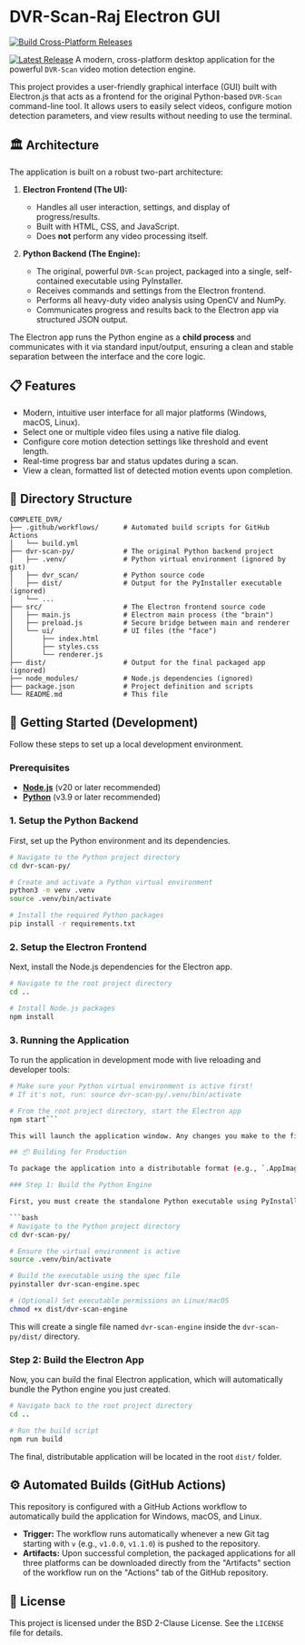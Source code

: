 # DVR-Scan-Raj Electron GUI

[![Build Cross-Platform Releases](https://github.com/CodeCraftsmanRaj/DVR-Electron/actions/workflows/build.yml/badge.svg)](https://github.com/CodeCraftsmanRaj/DVR-Electron/actions/workflows/build.yml)

[![Latest Release](https://img.shields.io/github/v/release/CodeCraftsmanRaj/DVR-Electron?include_prereleases)](https://github.com/CodeCraftsmanRaj/DVR-Electron/releases/latest)
A modern, cross-platform desktop application for the powerful `DVR-Scan` video motion detection engine.

This project provides a user-friendly graphical interface (GUI) built with Electron.js that acts as a frontend for the original Python-based `DVR-Scan` command-line tool. It allows users to easily select videos, configure motion detection parameters, and view results without needing to use the terminal.

## 🏛️ Architecture

The application is built on a robust two-part architecture:

1.  **Electron Frontend (The UI):**

    - Handles all user interaction, settings, and display of progress/results.
    - Built with HTML, CSS, and JavaScript.
    - Does **not** perform any video processing itself.

2.  **Python Backend (The Engine):**
    - The original, powerful `DVR-Scan` project, packaged into a single, self-contained executable using PyInstaller.
    - Receives commands and settings from the Electron frontend.
    - Performs all heavy-duty video analysis using OpenCV and NumPy.
    - Communicates progress and results back to the Electron app via structured JSON output.

The Electron app runs the Python engine as a **child process** and communicates with it via standard input/output, ensuring a clean and stable separation between the interface and the core logic.

## 📋 Features

- Modern, intuitive user interface for all major platforms (Windows, macOS, Linux).
- Select one or multiple video files using a native file dialog.
- Configure core motion detection settings like threshold and event length.
- Real-time progress bar and status updates during a scan.
- View a clean, formatted list of detected motion events upon completion.

## 📂 Directory Structure

```
COMPLETE_DVR/
├── .github/workflows/      # Automated build scripts for GitHub Actions
│   └── build.yml
├── dvr-scan-py/            # The original Python backend project
│   ├── .venv/              # Python virtual environment (ignored by git)
│   ├── dvr_scan/           # Python source code
│   ├── dist/               # Output for the PyInstaller executable (ignored)
│   └── ...
├── src/                    # The Electron frontend source code
│   ├── main.js             # Electron main process (the "brain")
│   ├── preload.js          # Secure bridge between main and renderer
│   └── ui/                 # UI files (the "face")
│       ├── index.html
│       ├── styles.css
│       └── renderer.js
├── dist/                   # Output for the final packaged app (ignored)
├── node_modules/           # Node.js dependencies (ignored)
├── package.json            # Project definition and scripts
└── README.md               # This file
```

## 🚀 Getting Started (Development)

Follow these steps to set up a local development environment.

### Prerequisites

- [**Node.js**](https://nodejs.org/) (v20 or later recommended)
- [**Python**](https://www.python.org/downloads/) (v3.9 or later recommended)

### 1. Setup the Python Backend

First, set up the Python environment and its dependencies.

```bash
# Navigate to the Python project directory
cd dvr-scan-py/

# Create and activate a Python virtual environment
python3 -m venv .venv
source .venv/bin/activate

# Install the required Python packages
pip install -r requirements.txt
```

### 2. Setup the Electron Frontend

Next, install the Node.js dependencies for the Electron app.

```bash
# Navigate to the root project directory
cd ..

# Install Node.js packages
npm install
```

### 3. Running the Application

To run the application in development mode with live reloading and developer tools:

````bash
# Make sure your Python virtual environment is active first!
# If it's not, run: source dvr-scan-py/.venv/bin/activate

# From the root project directory, start the Electron app
npm start```

This will launch the application window. Any changes you make to the files in `src/` will be reflected when you reload the app (`Ctrl+R` or `Cmd+R`).

## 📦 Building for Production

To package the application into a distributable format (e.g., `.AppImage`, `.exe`, `.dmg`), follow this two-step process.

### Step 1: Build the Python Engine

First, you must create the standalone Python executable using PyInstaller.

```bash
# Navigate to the Python project directory
cd dvr-scan-py/

# Ensure the virtual environment is active
source .venv/bin/activate

# Build the executable using the spec file
pyinstaller dvr-scan-engine.spec

# (Optional) Set executable permissions on Linux/macOS
chmod +x dist/dvr-scan-engine
````

This will create a single file named `dvr-scan-engine` inside the `dvr-scan-py/dist/` directory.

### Step 2: Build the Electron App

Now, you can build the final Electron application, which will automatically bundle the Python engine you just created.

```bash
# Navigate back to the root project directory
cd ..

# Run the build script
npm run build
```

The final, distributable application will be located in the root `dist/` folder.

## ⚙️ Automated Builds (GitHub Actions)

This repository is configured with a GitHub Actions workflow to automatically build the application for Windows, macOS, and Linux.

- **Trigger:** The workflow runs automatically whenever a new Git tag starting with `v` (e.g., `v1.0.0`, `v1.1.0`) is pushed to the repository.
- **Artifacts:** Upon successful completion, the packaged applications for all three platforms can be downloaded directly from the "Artifacts" section of the workflow run on the "Actions" tab of the GitHub repository.

## 📄 License

This project is licensed under the BSD 2-Clause License. See the `LICENSE` file for details.
